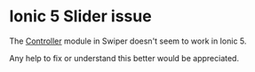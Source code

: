 # Ionic 5 Slider issue

The [Controller](https://swiperjs.com/api/#controller) module in Swiper doesn't seem to work in Ionic 5.

Any help to fix or understand this better would be appreciated.
